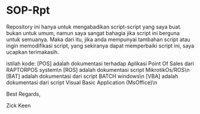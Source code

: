# SOP-Rpt
Repository ini hanya untuk mengabadikan script-script yang saya buat.
bukan untuk umum, namun saya sangat bahagia jika script ini berguna untuk semuanya.
Maka dari itu, jika anda mempunyai tambahan script atau ingin memodifikasi script,
yang sekiranya dapat memperbaiki script ini, saya ucapkan terimakasih.

istilah kode:
[POS] adalah dokumentasi terhadap Aplikasi Point Of Sales dari RAPTORPOS system\n
[ROS] adalah dokumentasi script MikrotikOs/ROS\n
[BAT] adalah dokumentasi dari script BATCH windows\n
[VBA] adalah dokumentasi dari script Visual Basic Application (MsOffice)\n


Best Regards,

Zick Keen
